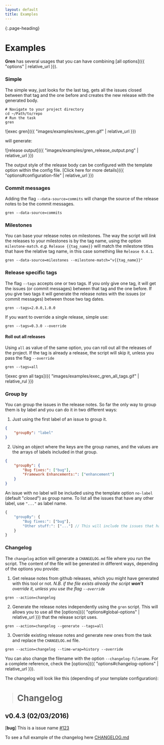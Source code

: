 ```yaml
---
layout: default
title: Examples
---
```


{:.page-heading}
# Examples

**Gren** has several usages that you can have combining [all options]({{ "options" | relative_url }}).

### Simple

The simple way, just looks for the last tag, gets all the issues closed between that tag and the one before and creates the new release with the generated body.

```shell
# Navigate to your project directory
cd ~/Path/to/repo
# Run the task
gren
```

![exec gren]({{ "images/examples/exec_gren.gif" | relative_url }})

will generate:

![release output]({{ "images/examples/gren_release_output.png" | relative_url }})

The output style of the release body can be configured with the template option within the config file. [Click here for more details]({{ "options#configuration-file" | relative_url }})

### Commit messages

Adding the flag `--data-source=commits` will change the source of the release notes to be the commit messages.

```
gren --data-source=commits
```

### Milestones

You can base your release notes on milestones.
The way the script will _link_ the releases to your milestones is by the tag name, using the option `milestone-match`.
 _e.g._ `Release {{tag_name}}` will match the milestone titles that have the relative tag name, in this case something like `Release 0.4.1`.

 ```
gren --data-source=milestones --milestone-match="v{{tag_name}}"
 ``` 

### Release specific tags

The flag `--tags` accepts one or two tags.
If you only give one tag, it will get the issues (or commit messages) between that tag and the one before.
If you give two tags it will generate the release notes with the issues (or commit messages) between those two tag dates.

```
gren --tags=2.0.0,1.0.0
```

If you want to override a single release, simple use:

```
gren --tags=0.3.0 --override
```

#### Roll out all releases

Using `all` as value of the same option, you can roll out all the releases of the project.
If the tag is already a release, the script will skip it, unless you pass the flag `--override`

```
gren --tags=all
```

![exec gren all tags]({{ "images/examples/exec_gren_all_tags.gif" | relative_rul }})

### Group by

You can group the issues in the release notes. So far the only way to group them is by label and you can do it in two different ways:

1. Just using the first label of an issue to group it.

```json
{
    "groupBy": "label"
}
```

2. Using an object where the keys are the group names, and the values are the arrays of labels included in that group.

```json
{
    "groupBy": {
        "Bug fixes:": ["bug"],
        "Framework Enhancements:": ["enhancement"]
    }
}
```

An issue with no label will be included using the template option `no-label` (default "_closed_") as group name.
To list all the issues that have any other label, use `"..."` as label name.

```javascript
{
    "groupBy": {
        "Bug fixes:": ["bug"],
        "Other stuff:": ["..."] // This will include the issues that have any label but not "bug"
    }
}
```

### Changelog

The `changelog` action will generate a `CHANGELOG.md` file where you run the script. The content of the file will be generated in different ways, depending of the options you provide:

1. Get release notes from github releases, which you might have generated with this tool or not. _N.B. if the file exists already the script **won't** override it, unless you use the flag `--override`_ 
```shell
gren --action=changelog
```
2. Generate the release notes independently using the `gren` script. This will allows you to use all the [options]({{ "options#global-options" | relative_url }}) that the release script uses.
```shell
gren --action=changelog --generate --tags=all
```
3. Override existing release notes and generate new ones from the task and replace the `CHANGELOG.md` file.
```shell
gren --action=changelog --time-wrap=history --override
```

You can also change the filename with the option `--changelog-filename`. For a complete reference, check the [options]({{ "options#changelog-options" | relative_url }}).

The changelog will look like this (depending of your template configuration):

> # Changelog
##  v0.4.3 (02/03/2016)
[**bug**] This is a issue name [#123](https://github.com/github-tools/github-tools)

To see a full example of the changelog here [CHANGELOG.md](https://github.com/github-tools/github-release-notes/blob/master/CHANGELOG.md)
